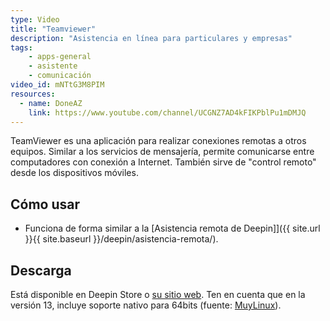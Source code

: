```yaml
---
type: Video
title: "Teamviewer"
description: "Asistencia en línea para particulares y empresas"
tags:
    - apps-general
    - asistente
    - comunicación
video_id: mNTtG3M8PIM
resources:
  - name: DoneAZ
    link: https://www.youtube.com/channel/UCGNZ7AD4kFIKPblPu1mDMJQ
---
```


TeamViewer es una aplicación para realizar conexiones remotas a otros equipos. Similar a los servicios de mensajería, permite comunicarse entre computadores con conexión a Internet. También sirve de "control remoto" desde los dispositivos móviles.

## Cómo usar
* Funciona de forma similar a la [Asistencia remota de Deepin]]({{ site.url }}{{ site.baseurl }}/deepin/asistencia-remota/).

## Descarga
Está disponible en Deepin Store o [su sitio web](https://www.teamviewer.com/es/download/linux/). Ten en cuenta que en la versión 13, incluye soporte nativo para 64bits (fuente: [MuyLinux](https://www.muylinux.com/2017/12/05/teamviewer-13-soporte-nativo-linux/)).
